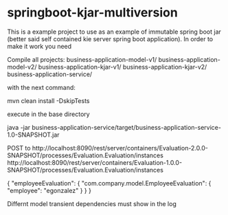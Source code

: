 # springboot-kjar-multiversion

This is a example project to use as an example of immutable spring boot jar (better said self contained kie server spring boot application).
In order to make it work you need 

Compile all projects: 
business-application-model-v1/
business-application-model-v2/
business-application-kjar-v1/
business-application-kjar-v2/
business-application-service/

with the next command:

mvn clean install -DskipTests

execute in the base directory

java -jar business-application-service/target/business-application-service-1.0-SNAPSHOT.jar

POST to
http://localhost:8090/rest/server/containers/Evaluation-2.0.0-SNAPSHOT/processes/Evaluation.Evaluation/instances
http://localhost:8090/rest/server/containers/Evaluation-1.0.0-SNAPSHOT/processes/Evaluation.Evaluation/instances

{
  "employeeEvaluation": {
    "com.company.model.EmployeeEvaluation": {
      "employee": "egonzalez"
    }
  }
}

Differnt model transient dependencies must show in the log
